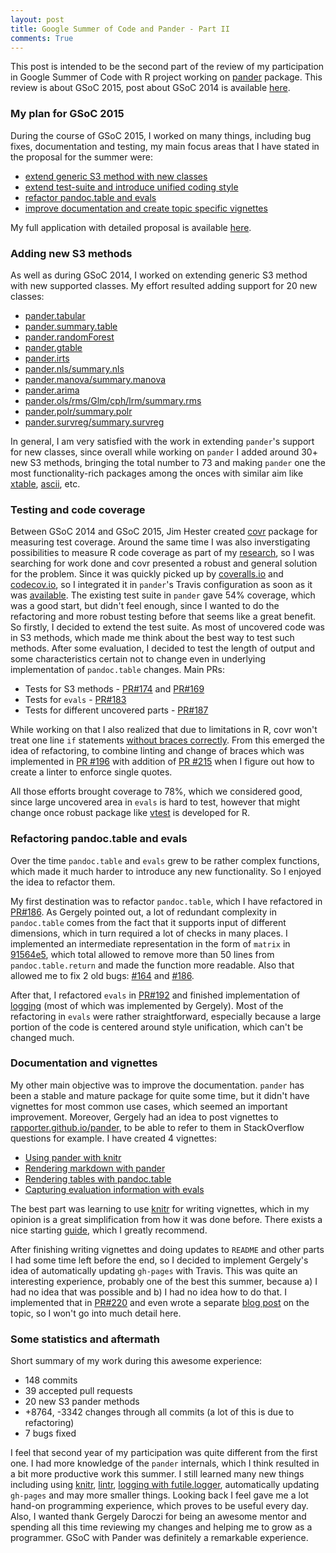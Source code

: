 ```yaml
---
layout: post
title: Google Summer of Code and Pander - Part II
comments: True
---
```


This post is intended to be the second part of the review of my participation in Google Summer of Code with R project working on [pander](http://rapporter.github.io/pander) package. This review is about GSoC 2015, post about GSoC 2014 is available [here](http://romantsegelskyi.github.io/pi-blog//2015/09/30/gsoc-p1/). 

### My plan for GSoC 2015

During the course of GSoC 2015, I worked on many things, including bug fixes, documentation and testing, my main focus areas that I have stated in the proposal for the summer were:

* [extend generic S3 method with new classes](.#adding-new-s3-methods)
* [extend test-suite and introduce unified coding style](.#testing-and-code-coverage)
* [refactor pandoc.table and evals](#refactoring-pandoc.table-and-evals)
* [improve documentation and create topic specific vignettes](#documentation-and-vignettes)

My full application with detailed proposal is available [here](https://github.com/RomanTsegelskyi/pi-blog/raw/gh-pages/_includes/gsoc-2015.pdf).

### Adding new S3 methods

As well as during GSoC 2014, I worked on extending generic S3 method with new supported classes. My effort resulted adding support for 20 new classes:

* [pander.tabular](https://github.com/Rapporter/pander/pull/161)
* [pander.summary.table](https://github.com/Rapporter/pander/pull/181)
* [pander.randomForest](https://github.com/Rapporter/pander/pull/184)
* [pander.gtable](https://github.com/Rapporter/pander/pull/198)
* [pander.irts](https://github.com/Rapporter/pander/pull/197)
* [pander.nls/summary.nls](https://github.com/Rapporter/pander/pull/199)
* [pander.manova/summary.manova](https://github.com/Rapporter/pander/pull/202)
* [pander.arima](https://github.com/Rapporter/pander/pull/210)
* [pander.ols/rms/Glm/cph/lrm/summary.rms](https://github.com/Rapporter/pander/pull/212)
* [pander.polr/summary.polr](https://github.com/Rapporter/pander/pull/217)
* [pander.survreg/summary.survreg](https://github.com/Rapporter/pander/pull/218)

In general, I am very satisfied with the work in extending `pander`'s support for new classes, since overall while working on `pander` I added around 30+ new S3 methods, bringing the total number to 73 and making `pander` one the most functionality-rich packages among the onces with similar aim like [xtable](https://cran.r-project.org/web/packages/xtable/index.html), [ascii](https://cran.r-project.org/web/packages/ascii/index.html), etc. 

### Testing and code coverage

Between GSoC 2014 and GSoC 2015, Jim Hester created [covr](https://github.com/jimhester/covr/) package for measuring test coverage. Around the same time I was also inverstigating possibilities to measure R code coverage as part of my [research](https://github.com/allr/rcov), so I was searching for work done and covr presented a robust and general solution for the problem. Since it was quickly picked up by [coveralls.io](https://coveralls.io) and [codecov.io](https://codecov.io), so I integrated it in `pander`'s Travis configuration as soon as it was [available](https://github.com/Rapporter/pander/pull/151). The existing test suite in `pander` gave 54% coverage, which was a good start, but didn't feel enough, since I wanted to do the refactoring and more robust testing before that seems like a great benefit. So firstly, I decided to extend the test suite. As most of uncovered code was in S3 methods, which made me think about  the best way to test such methods. After some evaluation, I decided to test the length of output and some characteristics certain not to change even in underlying implementation of `pandoc.table` changes. Main PRs:

* Tests for S3 methods - [PR#174](https://github.com/Rapporter/pander/pull/174) and [PR#169](https://github.com/Rapporter/pander/pull/169)
* Tests for `evals` - [PR#183](https://github.com/Rapporter/pander/pull/183)
* Tests for different uncovered parts - [PR#187](https://github.com/Rapporter/pander/pull/187)

While working on that I also realized that due to limitations in R, covr won't treat one line `if` statements [without braces correctly](https://github.com/jimhester/covr/issues/65). From this emerged the idea of refactoring, to combine linting and change of braces which was implemented in [PR #196](https://github.com/Rapporter/pander/pull/196) with addition of [PR #215](https://github.com/Rapporter/pander/pull/215) when I figure out how to create a linter to enforce single quotes. 

All those efforts brought coverage to 78%, which we considered good, since large uncovered area in `evals` is hard to test, however that might change once robust package like [vtest](https://github.com/wch/vtest) is developed for R. 

### Refactoring pandoc.table and evals

Over the time `pandoc.table` and `evals` grew to be rather complex functions, which made it much harder to introduce any new functionality. So I enjoyed the idea to refactor them. 

My first destination was to refactor `pandoc.table`, which I have refactored in [PR#186](https://github.com/Rapporter/pander/pull/186). As Gergely pointed out, a lot of redundant complexity in `pandoc.table` comes from the fact that it supports input of different dimensions, which in turn required a lot of checks in many places. I implemented an intermediate representation in the form of `matrix` in [91564e5](https://github.com/RomanTsegelskyi/pander/commit/91564e53ab01327efa1ee890bf6a048e998abf18), which total allowed to remove more than 50 lines from `pandoc.table.return` and made the function more readable. Also that allowed me to fix 2 old bugs: [#164](https://github.com/Rapporter/pander/issues/164) and [#186](https://github.com/Rapporter/pander/pull/186). 

After that, I refactored `evals` in [PR#192](https://github.com/Rapporter/pander/pull/192) and finished implementation of [logging](https://github.com/Rapporter/pander/pull/124) (most of which was implemented by Gergely). Most of the refactoring in `evals` were rather straightforward, especially because a large portion of the code is centered around style unification, which can't be changed much. 

### Documentation and vignettes

My other main objective was to improve the documentation. `pander` has been a stable and mature package for quite some time, but it didn't have vignettes for most common use cases, which seemed an important improvement. Moreover, Gergely had an idea to post vignettes to [rapporter.github.io/pander](http://rapporter.github.io/pander), to be able to refer to them in StackOverflow questions for example. I have created 4 vignettes:

* [Using pander with knitr](http://rapporter.github.io/pander/knitr.html)
* [Rendering markdown with pander](http://rapporter.github.io/pander/pander.html)
* [Rendering tables with pandoc.table](http://rapporter.github.io/pander/pandoc_table.html)
* [Capturing evaluation information with evals](http://rapporter.github.io/pander/evals.html)

The best part was learning to use [knitr](http://yihui.name/knitr/) for writing vignettes, which in my opinion is a great simplification from how it was done before. There exists a nice starting [guide](http://yihui.name/knitr/demo/vignette/), which I greatly recommend.

After finishing writing vignettes and doing updates to `README` and other parts I had some time left before the end, so I decided to implement Gergely's idea of automatically updating `gh-pages` with Travis. This was quite an interesting experience, probably one of the best this summer, because a) I had no idea that was possible and b) I had no idea how to do that. I implemented that in [PR#220](https://github.com/Rapporter/pander/pull/220) and even wrote a separate [blog post](http://romantsegelskyi.github.io/pi-blog//2015/09/14/gh-pages-travis/) on the topic, so I won't go into much detail here. 

### Some statistics and aftermath

Short summary of my work during this awesome experience:

* 148 commits
* 39 accepted pull requests
* 20 new S3 pander methods
* +8764, -3342 changes through all commits (a lot of this is due to refactoring)
* 7 bugs fixed

I feel that second year of my participation was quite different from the first one. I had more knowledge of the `pander` internals, which I think resulted in a bit more productive work this summer. I still learned many new things including using [knitr](http://yihui.name/knitr/), [lintr](https://github.com/jimhester/lintr), [logging with futile.logger](https://cran.r-project.org/web/packages/futile.logger/index.html), automatically updating `gh-pages` and may more smaller things. Looking back I feel gave me a lot hand-on programming experience, which proves to be useful every day. Also, I wanted thank Gergely Daroczi for being an awesome mentor and spending all this time reviewing my changes and helping me to grow as a programmer. GSoC with Pander was definitely a remarkable experience. 
